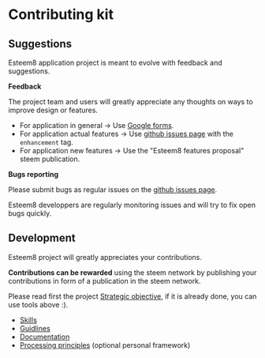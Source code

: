 # Contributing kit

## Suggestions

Esteem8 application project is meant to evolve with feedback and suggestions.

**Feedback**

The project team and users will greatly appreciate any thoughts on ways to improve design or features.

* For application in general -> Use [Google forms](https://goo.gl/6a99QQ).
* For application actual features -> Use [github issues page](https://github.com/esteem8app/esteem8app.github.io/issues) with the `enhancement` tag.
* For application new features -> Use the "Esteem8 features proposal" steem publication.

**Bugs reporting**

Please submit bugs as regular issues on the [github issues page](https://github.com/esteem8app/esteem8app.github.io/issues).

Esteem8 developpers are regularly monitoring issues and will try to fix open bugs quickly.

## Development

Esteem8 project will greatly appreciates your contributions.

**Contributions can be rewarded** using the steem network by publishing your contributions in form of a publication in the steem network.

Please read first the project [Strategic objective](https://github.com/esteem8app/esteem8app.github.io/blob/master/docs/Strategic-objective.md), if it is already done, you can use tools above :).

* [Skills](https://github.com/esteem8app/esteem8app.github.io/blob/master/docs/contributing-kit/Skills.md)
* [Guidlines](https://github.com/esteem8app/esteem8app.github.io/blob/master/docs/contributing-kit/Guidlines.md)
* [Documentation](https://github.com/esteem8app/esteem8app.github.io/blob/master/docs/contributing-kit/Documentation.md)
* [Processing principles](https://github.com/esteem8app/esteem8app.github.io/blob/master/docs/contributing-kit/Processing-principles.md) (optional personal framework)
